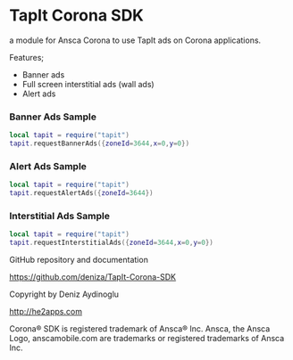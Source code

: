 TapIt Corona SDK
================

a module for Ansca Corona to use TapIt ads on Corona applications.

Features;

   * Banner ads
   * Full screen interstitial ads (wall ads)
   * Alert ads

### Banner Ads Sample

```lua
local tapit = require("tapit")
tapit.requestBannerAds({zoneId=3644,x=0,y=0})
```

### Alert Ads Sample

```lua
local tapit = require("tapit")
tapit.requestAlertAds({zoneId=3644})
```

### Interstitial Ads Sample

```lua
local tapit = require("tapit")
tapit.requestInterstitialAds({zoneId=3644,x=0,y=0})
```

GitHub repository and documentation

https://github.com/deniza/TapIt-Corona-SDK

Copyright by Deniz Aydinoglu

http://he2apps.com

Corona® SDK is registered trademark of Ansca® Inc. Ansca, the Ansca Logo, anscamobile.com are trademarks or registered trademarks of Ansca Inc.
